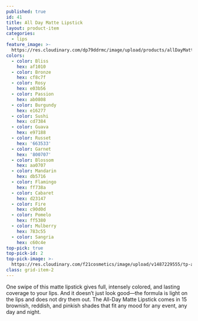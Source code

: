 ```yaml
---
published: true
id: 41
title: All Day Matte Lipstick
layout: product-item
categories:
  - lips
feature_image: >-
  https://res.cloudinary.com/dp79ddrmc/image/upload/products/allDayMatteLipstick.jpg
colors:
  - color: Bliss
    hex: af1010
  - color: Bronze
    hex: cf8c7f
  - color: Rosy
    hex: e03b56
  - color: Passion
    hex: ab0808
  - color: Burgundy
    hex: e16277
  - color: Sushi
    hex: cd7384
  - color: Guava
    hex: e97188
  - color: Russet
    hex: '663533'
  - color: Garnet
    hex: '800707'
  - color: Blossom
    hex: aa0707
  - color: Mandarin
    hex: db5716
  - color: Flamingo
    hex: ff738a
  - color: Cabaret
    hex: d23147
  - color: Fire
    hex: c90d0d
  - color: Pomelo
    hex: ff5380
  - color: Mulberry
    hex: 783c55
  - color: Sangria
    hex: c60c4e
top-pick: true
top-pick-id: 2
top-pick-image: >-
  https://res.cloudinary.com/f21cosmetics/image/upload/v1487229555/tp-all-day-matte2.jpg
class: grid-item-2
---
```

One swipe of this matte lipstick gives full, intensely colored, and lasting coverage to your lips. And it doesn’t just look good—the formula is light on the lips and does not dry them out. The All-Day Matte Lipstick comes in 15 brownish, reddish, and pinkish shades that fit any mood for any event, any day and night.
